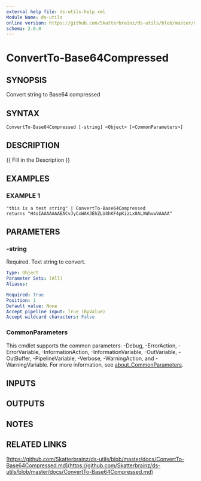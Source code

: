 ```yaml
---
external help file: ds-utils-help.xml
Module Name: ds-utils
online version: https://github.com/Skatterbrainz/ds-utils/blob/master/docs/ConvertTo-Base64Compressed.md
schema: 2.0.0
---
```


# ConvertTo-Base64Compressed

## SYNOPSIS
Convert string to Base64 compressed

## SYNTAX

```
ConvertTo-Base64Compressed [-string] <Object> [<CommonParameters>]
```

## DESCRIPTION
{{ Fill in the Description }}

## EXAMPLES

### EXAMPLE 1
```
"this is a test string" | ConvertTo-Base64Compressed
returns "H4sIAAAAAAAEACvJyCxWAKJEhZLU4hKF4pKizLx0ALXWhvwVAAAA"
```

## PARAMETERS

### -string
Required.
Text string to convert.

```yaml
Type: Object
Parameter Sets: (All)
Aliases:

Required: True
Position: 1
Default value: None
Accept pipeline input: True (ByValue)
Accept wildcard characters: False
```

### CommonParameters
This cmdlet supports the common parameters: -Debug, -ErrorAction, -ErrorVariable, -InformationAction, -InformationVariable, -OutVariable, -OutBuffer, -PipelineVariable, -Verbose, -WarningAction, and -WarningVariable. For more information, see [about_CommonParameters](http://go.microsoft.com/fwlink/?LinkID=113216).

## INPUTS

## OUTPUTS

## NOTES

## RELATED LINKS

[https://github.com/Skatterbrainz/ds-utils/blob/master/docs/ConvertTo-Base64Compressed.md](https://github.com/Skatterbrainz/ds-utils/blob/master/docs/ConvertTo-Base64Compressed.md)

